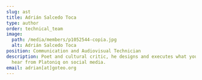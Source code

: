 ```yaml
---
slug: ast
title: Adrián Salcedo Toca
type: author
order: technical_team
image:
  path: /media/members/p1052544-copia.jpg
  alt: Adrián Salcedo Toca
position: Communication and Audiovisual Technician
description: Poet and cultural critic, he designs and executes what you see and
  hear from Platoniq on social media.
email: adrian[at]goteo.org
---
```

